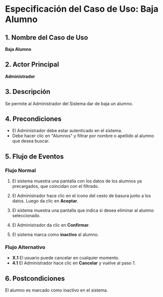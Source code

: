 # Especificación del Caso de Uso: Baja Alumno

## 1. Nombre del Caso de Uso
**Baja Alumno**

## 2. Actor Principal
**Administrador**

## 3. Descripción
Se permite al Administrador del Sistema dar de baja un alumno.

## 4. Precondiciones
- El Administrador debe estar autenticado en el sistema.
- Debe hacer clic en "Alumnos" y filtrar por nombre o apellido al alumno que desea buscar.

## 5. Flujo de Eventos

### Flujo Normal

1. El sistema muestra una pantalla con los datos de los alumnos ya precargados, que coincidan con el filtrado.  

2. El Administrador hace clic en el ícono del cesto de basura junto a los datos. Luego da clic en **Aceptar**.

3. El sistema muestra una pantalla que indica si desea eliminar al alumno seleccionado.

4. El Administrador da clic en **Confirmar**.

5. El sistema marca como **inactivo** al alumno.

### Flujo Alternativo
- **X.1** El usuario puede cancelar en cualquier momento.
- **4.1** El Administrador hace clic en **Cancelar** y vuelve al paso 1.

## 6. Postcondiciones
El alumno es marcado como inactivo en el sistema.

